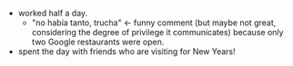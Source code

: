 - worked half a day.
  - "no había tanto, trucha" <- funny comment (but maybe not great, considering the degree of privilege it communicates) because only two Google restaurants were open.
- spent the day with friends who are visiting for New Years! 
